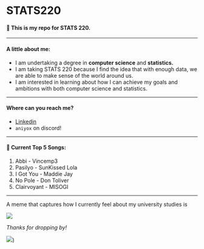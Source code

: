 # STATS220
#### 📌 This is my repo for STATS 220. 


---
#### A little about me:

- I am undertaking a degree in **computer science** and **statistics.** 
- I am taking STATS 220 because I find the idea that with enough data, we are able to make sense of the world around us.
- I am interested in learning about how I can achieve my goals and ambitions with both computer science and statistics.


---
#### Where can you reach me?
 
 - [Linkedin](https://www.linkedin.com/in/john-andrei-vergara-3b9921285/)
 - `aniyox` on discord!


--- 

#### 🎵 Current Top 5 Songs:

1. Abbi - Vincemp3
2. Pasilyo - SunKissed Lola
3. I Got You - Maddie Jay
4. No Pole - Don Toliver
5. Clairvoyant - MISOGI

---

A meme that captures how I currently feel about my university studies is 

![](https://media1.tenor.com/m/epOYAgU1gKkAAAAd/girl-crying.gif)

*Thanks for dropping by!*

![](https://media1.tenor.com/m/9wQObEwsuY8AAAAC/chiikawa-cute.gif))

